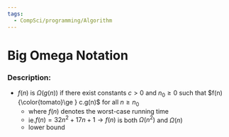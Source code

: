 ```yaml
---
tags:
  - CompSci/programming/Algorithm
---
```

# Big Omega Notation
### Description:
- $f(n)$ is $\Omega(g(n))$ if there exist constants $c>0$ and $n_0\ge 0$ such that $f(n){\color{tomato}\ge } c.g(n)$ for all $n\ge n_0$ 
	- where $f(n)$ denotes the worst-case running time
	- ie.$f(n)=32n^2+17n+1\to f(n)$ is both $\Omega(n^2)$ and $\Omega(n)$
	- lower bound
